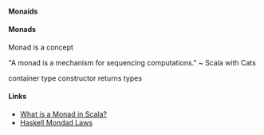 #### Monaids

#### Monads

Monad is a concept

"A monad is a mechanism for sequencing computations." ~ Scala with Cats

container
type constructor
returns types

#### Links
  * [What is a Monad in Scala?](https://users.scala-lang.org/t/what-is-a-monad-in-scala/4169)
  * [Haskell Mondad Laws](https://wiki.haskell.org/Monad_laws)
